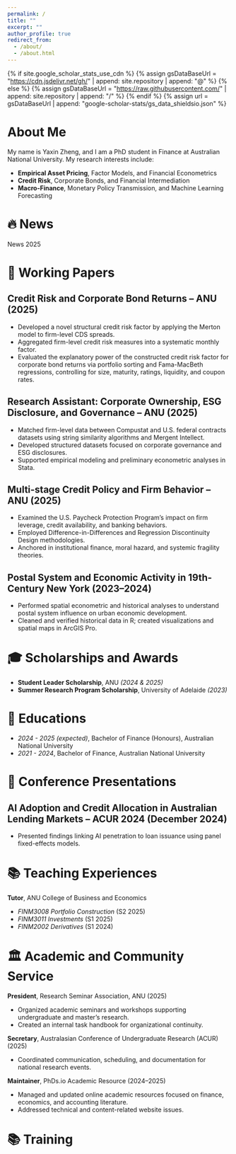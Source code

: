 ```yaml
---
permalink: /
title: ""
excerpt: ""
author_profile: true
redirect_from: 
  - /about/
  - /about.html
---
```


{% if site.google_scholar_stats_use_cdn %}
{% assign gsDataBaseUrl = "https://cdn.jsdelivr.net/gh/" | append: site.repository | append: "@" %}
{% else %}
{% assign gsDataBaseUrl = "https://raw.githubusercontent.com/" | append: site.repository | append: "/" %}
{% endif %}
{% assign url = gsDataBaseUrl | append: "google-scholar-stats/gs_data_shieldsio.json" %}

# About Me
My name is Yaxin Zheng, and I am a PhD student in Finance at Australian National University. My research interests include:

- **Empirical Asset Pricing**, Factor Models, and Financial Econometrics  
- **Credit Risk**, Corporate Bonds, and Financial Intermediation  
- **Macro-Finance**, Monetary Policy Transmission, and Machine Learning Forecasting  

# 🔥 News
News 2025

# 📝 Working Papers 

## Credit Risk and Corporate Bond Returns – ANU (2025)

- Developed a novel structural credit risk factor by applying the Merton model to firm-level CDS spreads.  
- Aggregated firm-level credit risk measures into a systematic monthly factor.  
- Evaluated the explanatory power of the constructed credit risk factor for corporate bond returns via portfolio sorting and Fama-MacBeth regressions, controlling for size, maturity, ratings, liquidity, and coupon rates.  

## Research Assistant: Corporate Ownership, ESG Disclosure, and Governance – ANU (2025)

- Matched firm-level data between Compustat and U.S. federal contracts datasets using string similarity algorithms and Mergent Intellect.  
- Developed structured datasets focused on corporate governance and ESG disclosures.  
- Supported empirical modeling and preliminary econometric analyses in Stata.  

## Multi-stage Credit Policy and Firm Behavior – ANU (2025)

- Examined the U.S. Paycheck Protection Program’s impact on firm leverage, credit availability, and banking behaviors.  
- Employed Difference-in-Differences and Regression Discontinuity Design methodologies.  
- Anchored in institutional finance, moral hazard, and systemic fragility theories.  

## Postal System and Economic Activity in 19th-Century New York (2023–2024)

- Performed spatial econometric and historical analyses to understand postal system influence on urban economic development.  
- Cleaned and verified historical data in R; created visualizations and spatial maps in ArcGIS Pro.  


# 🎓 Scholarships and Awards
- **Student Leader Scholarship**, ANU _(2024 & 2025)_
- **Summer Research Program Scholarship**, University of Adelaide _(2023)_

# 📖 Educations
- *2024 - 2025 (expected)*, Bachelor of Finance (Honours), Australian National University  
- *2021 - 2024*, Bachelor of Finance, Australian National University 

# 💬 Conference Presentations
## AI Adoption and Credit Allocation in Australian Lending Markets – ACUR 2024 (December 2024)
- Presented findings linking AI penetration to loan issuance using panel fixed-effects models.

# 📚 Teaching Experiences

**Tutor**, ANU College of Business and Economics  
- *FINM3008 Portfolio Construction* (S2 2025)  
- *FINM3011 Investments* (S1 2025)  
- *FINM2002 Derivatives* (S1 2024)  

# 🏛 Academic and Community Service

**President**, Research Seminar Association, ANU (2025)  
- Organized academic seminars and workshops supporting undergraduate and master’s research.  
- Created an internal task handbook for organizational continuity.  

**Secretary**, Australasian Conference of Undergraduate Research (ACUR) (2025)  
- Coordinated communication, scheduling, and documentation for national research events.  

**Maintainer**, PhDs.io Academic Resource (2024–2025)  
- Managed and updated online academic resources focused on finance, economics, and accounting literature.  
- Addressed technical and content-related website issues.  


# 📚 Training